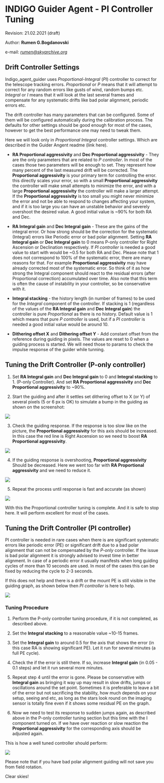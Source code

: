 # INDIGO Guider Agent - PI Controller Tuning

Revision: 21.02.2021 (draft)

Author: **Rumen G.Bogdanovski**

e-mail: *rumen@skyarchive.org*

## Drift Controller Settings

Indigo_agent_guider uses *Proportional-Integral* (*PI*) controller to correct for the telescope tracking errors. *Proportional* or *P*
means that it will attempt to correct for any random errors like gusts of wind, random bumps etc. *Integral* or *I* means
that it will look at the last several frames and compensate for any systematic drifts like bad polar alignment, periodic
errors etc.

The drift controller has many parameters that can be configured. Some of them will be configured automatically
during the calibration process. The defaults for other settings should be good enough for most of the cases, however
to get the best performance one may need to tweak them.

Here we will look only in *Proportional Integral* controller settings. Which are described in the Guider Angent readme (link here).

* **RA Proportional aggressivity** and **Dec Proportional aggressivity** - They are the only parameters that are related to *P controller*. In most of the cases those two parameters will be enough to set. They represent how many percent of the last measured drift will be corrected.
The **Proportional aggressivity** is your primary term for controlling the error. this directly scales your error, so with a small **Proportional aggressivity** the controller will make small attempts to minimize the error, and with a large **Proportional aggressivity** the controller will make a larger attempt. If the **Proportional aggressivity** is too small you might never minimize the error and not be able to respond to changes affecting your system, and if it is too large you can have an unstable behavior and severely overshoot the desired value. A good initial value is ~90% for both RA and Dec.

* **RA Integral gain** and **Dec Integral gain** - These are the gains of the integral error. Or how strong should be the correction for the systematic (Integral) errors like Periodic error or bad polar alignment. Setting **RA Integral gain** or **Dec Integral gain** to 0 means P-only controller for Right Ascension or Declination respectively. If *PI controller* is needed a good value to start with would be ~0.5 for both RA and Dec. Please note that 1 does not correspond to 100% of the systematic error, there are many reasons for that. For example **Proportional aggressivity** may have already corrected most of the systematic error. So think of it as how strong the Integral component should react to the residual errors (after Proportional correction) accumulated over time. Also note that this term is often the cause of instability in your controller, so be conservative with it.

* **Integral stacking** - the history length (in number of frames) to be used for the *Integral* component of the controller. If stacking is 1 (regardless of the values of the **RA Integral gain** and **Dec Integral gain**) the controller is pure *Proportional* as there is no history.
Default value is 1 which means that pure *P controller* is used, but if a *PI controller* is needed a good initial value would be around 10.

* **Dithering offset X** and  **Dithering offset Y** - Add constant offset from the reference during guiding in pixels. The values are reset to 0 when a guiding process is started. We will need those to params to check the impulse response of the guider while tunning.

## Tuning the Drift Controller (P-only controller)

1. Set **RA Integral gain** and **Dec Integral gain** to 0 and **Integral stacking** to 1.
(P-only Controller). And set **RA Proportional aggressivity** and **Dec Proportional aggressivity** to ~90%.

2. Start the guiding and after it settles set dithering offset to X (or Y) of several pixels (5 or 6 px is OK) to simulate a bump in the guiding as shown on the screenshot:

![](GUIDING_PI_CONTROLLER_TUNING/1.ICP_dither.png)

3. Check the guiding response. If the response is too slow like on the picture, the **Proportional aggressivity** for this axis should be increased. In this case the red line is Right Ascension so we need to boost **RA Proportional aggressivity**.

![](GUIDING_PI_CONTROLLER_TUNING/2.undershoot.png)

4. If the guiding response is overshooting, **Proportional aggressivity** Should be decreased. Here we went too far with **RA Proportional aggressivity** and we need to reduce it.

![](GUIDING_PI_CONTROLLER_TUNING/3.overshoot.png)

5. Repeat the process until response is fast and accurate (as shown)

![](GUIDING_PI_CONTROLLER_TUNING/4.ok_response.png)

With this the Proportional controller tuning is complete. And it is safe to stop here. It will perform excellent for most of the cases.

## Tuning the Drift Controller (PI controller)
PI controller is needed in rare cases when there is are significant systematic errors like periodic error (PE) or significant drift due to a bad polar alignment that can not be compensated by the *P-only* controller. If the issue is bad polar alignment it is strongly advised to invest time in better alignment. In case of a periodic error it usually manifests when long guiding cycles of more than 10 seconds are used. In most of the cases this can be fixed by reducing the cycle to 2-3 seconds.

If this does not help and there is a drift or the mount PE is still visible in the guiding graph, as shown below then *PI controller* is here to help.

![](GUIDING_PI_CONTROLLER_TUNING/6.P_only.png)

### Tuning Procedure
1. Perform the P-only controller tuning procedure, if it is not completed, as described above.

2. Set the **Integral stacking** to a reasonable value ~10-15 frames.

3. Set the **Integral gain** to around 0.5 for the axis that shows the error (in this case RA is showing significant PE). Let it run for several minutes (a full PE cycle).

4. Check the if the error is still there. If so, increase **Integral gain** (in 0.05 - 0.1 steps) and let it run several more minutes.

5. Repeat step 4 until the error is gone. Please be conservative with **Integral gain** as bringing it way up may result in slow drifts, jumps or oscillations around the set point. Sometimes it is preferable to leave a bit of the error but not sacrificing the stability, how much depends on your setup, seeing and etc, as long as the stars look round on the imaging sensor is totally fine even if it shows some residual PE on the graph.

6. Now we need to test its response to sudden jumps again, as described above in the P-only controller tuning section but this time with the I component turned on. If we have over reaction or slow reaction the **Proportional aggressivity** for the corresponding axis should be adjusted again.

This is how a well tuned controller should perform:

![](GUIDING_PI_CONTROLLER_TUNING/7.tunned.png)

Please note that if you have bad polar alignment guiding will not save you from field rotation.

Clear skies!
